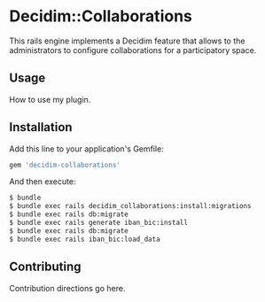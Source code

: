 # Decidim::Collaborations
This rails engine implements a Decidim feature that allows to the administrators to
configure collaborations for a participatory space.

## Usage
How to use my plugin.

## Installation
Add this line to your application's Gemfile:

```ruby
gem 'decidim-collaborations'
```

And then execute:
```bash
$ bundle
$ bundle exec rails decidim_collaborations:install:migrations
$ bundle exec rails db:migrate
$ bundle exec rails generate iban_bic:install
$ bundle exec rails db:migrate
$ bundle exec rails iban_bic:load_data
```

## Contributing
Contribution directions go here.
